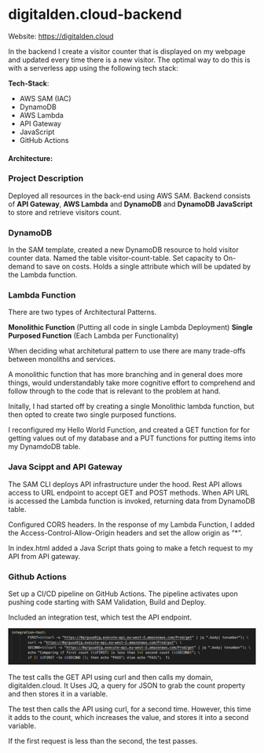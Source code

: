 # digitalden.cloud-backend

Website: https://digitalden.cloud

In the backend I create a visitor counter that is displayed on my webpage and updated every time there is a new visitor. The optimal way to do this is with a serverless app using the following tech stack:

**Tech-Stack**:
- AWS SAM (IAC)
- DynamoDB
- AWS Lambda
- API Gateway
- JavaScript
- GitHub Actions

#### Architecture:

### Project Description
Deployed all resources in the back-end using AWS SAM. Backend consists of **API Gateway**, **AWS Lambda** and **DynamoDB** and **DynamoDB JavaScript** to store and retrieve visitors count.

### DynamoDB
In the SAM template, created a new DynamoDB resource to hold visitor counter data. Named the table visitor-count-table. Set capacity to On-demand to save on costs. Holds a single attribute which will be updated by the Lambda function.

### Lambda Function
There are two types of Architectural Patterns.

**Monolithic Function** (Putting all code in single Lambda Deployment)
**Single Purposed Function** (Each Lambda per Functionality)

When deciding what architetural pattern to use there are many trade-offs between monoliths and services. 

A monolithic function that has more branching and in general does more things, would understandably take more cognitive effort to comprehend and follow through to the code that is relevant to the problem at hand.

Initally, I had started off by creating a single Monolithic lambda function, but then opted to create two single purposed functions.

I reconfigured my Hello World Function, and created a GET function for for getting values out of my database and a PUT functions for putting items into my DynamdoDB table.

### Java Scippt and API Gateway
The SAM CLI deploys API infrastructure under the hood. Rest API allows access to URL endpoint to accept GET and POST methods. When API URL is accessed the Lambda function is invoked, returning data from DynamoDB table.

Configured CORS headers. In the response of my Lambda Function,  I added the Access-Control-Allow-Origin headers and set the allow origin as “*”.

In index.html added a Java Script thats going to make a fetch request to my API from API gateway.

### Github Actions
Set up a CI/CD pipeline on GitHub Actions. The pipeline activates upon pushing code starting with SAM Validation, Build and Deploy.

Included an integration test, which test the API endpoint.

![Integration Test](resources/images/integration-test.png)

The test calls the GET API using curl and then calls my domain, digitalden.cloud. It Uses JQ, a query for JSON to grab the count property and then stores it in a variable.

The test then calls the API using curl, for a second time. However, this time it adds to the count, which increases the value, and stores it into a second variable.

If the first request is less than the second, the test passes.
